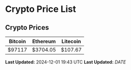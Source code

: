 # Crypto Price List

## Crypto Prices
| Bitcoin | Ethereum | Litecoin |
| ------- | -------- | -------- |
| $97117 | $3704.05 | $107.67 |
**Last Updated:** 2024-12-01 19:43 UTC
**Last Updated:** $DATE$
